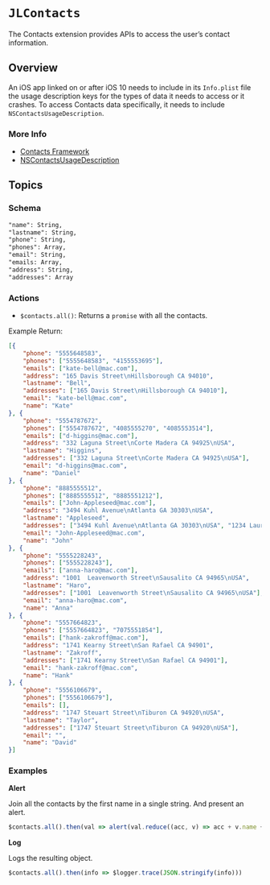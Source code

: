 # ``JLContacts``

The Contacts extension provides APIs to access the user’s contact information. 

## Overview

An iOS app linked on or after iOS 10 needs to include in its `Info.plist` file the usage description keys for the types of data it needs to access or it crashes. To access Contacts data specifically, it needs to include `NSContactsUsageDescription`.

### More Info

- [Contacts Framework](https://developer.apple.com/documentation/contacts?language=objc)
- [NSContactsUsageDescription](https://developer.apple.com/library/archive/documentation/General/Reference/InfoPlistKeyReference/Articles/CocoaKeys.html#//apple_ref/doc/uid/TP40009251-SW14)

## Topics

### Schema

```txt
"name": String,
"lastname": String,
"phone": String,
"phones": Array,
"email": String,
"emails: Array,
"address": String,
"addresses": Array
```

### Actions

- ``$contacts.all()``: Returns a `promise` with all the contacts.

Example Return:

```json
[{
    "phone": "5555648583",
    "phones": ["5555648583", "4155553695"],
    "emails": ["kate-bell@mac.com"],
    "address": "165 Davis Street\nHillsborough CA 94010",
    "lastname": "Bell",
    "addresses": ["165 Davis Street\nHillsborough CA 94010"],
    "email": "kate-bell@mac.com",
    "name": "Kate"
}, {
    "phone": "5554787672",
    "phones": ["5554787672", "4085555270", "4085553514"],
    "emails": ["d-higgins@mac.com"],
    "address": "332 Laguna Street\nCorte Madera CA 94925\nUSA",
    "lastname": "Higgins",
    "addresses": ["332 Laguna Street\nCorte Madera CA 94925\nUSA"],
    "email": "d-higgins@mac.com",
    "name": "Daniel"
}, {
    "phone": "8885555512",
    "phones": ["8885555512", "8885551212"],
    "emails": ["John-Appleseed@mac.com"],
    "address": "3494 Kuhl Avenue\nAtlanta GA 30303\nUSA",
    "lastname": "Appleseed",
    "addresses": ["3494 Kuhl Avenue\nAtlanta GA 30303\nUSA", "1234 Laurel Street\nAtlanta GA 30303\nUSA"],
    "email": "John-Appleseed@mac.com",
    "name": "John"
}, {
    "phone": "5555228243",
    "phones": ["5555228243"],
    "emails": ["anna-haro@mac.com"],
    "address": "1001  Leavenworth Street\nSausalito CA 94965\nUSA",
    "lastname": "Haro",
    "addresses": ["1001  Leavenworth Street\nSausalito CA 94965\nUSA"],
    "email": "anna-haro@mac.com",
    "name": "Anna"
}, {
    "phone": "5557664823",
    "phones": ["5557664823", "7075551854"],
    "emails": ["hank-zakroff@mac.com"],
    "address": "1741 Kearny Street\nSan Rafael CA 94901",
    "lastname": "Zakroff",
    "addresses": ["1741 Kearny Street\nSan Rafael CA 94901"],
    "email": "hank-zakroff@mac.com",
    "name": "Hank"
}, {
    "phone": "5556106679",
    "phones": ["5556106679"],
    "emails": [],
    "address": "1747 Steuart Street\nTiburon CA 94920\nUSA",
    "lastname": "Taylor",
    "addresses": ["1747 Steuart Street\nTiburon CA 94920\nUSA"],
    "email": "",
    "name": "David"
}]
```


### Examples

**Alert**

Join all the contacts by the first name in a single string.
And present an alert.

```js
$contacts.all().then(val => alert(val.reduce((acc, v) => acc + v.name + ' ', '')))
```

**Log**

Logs the resulting object.

```js
$contacts.all().then(info => $logger.trace(JSON.stringify(info)))
```
